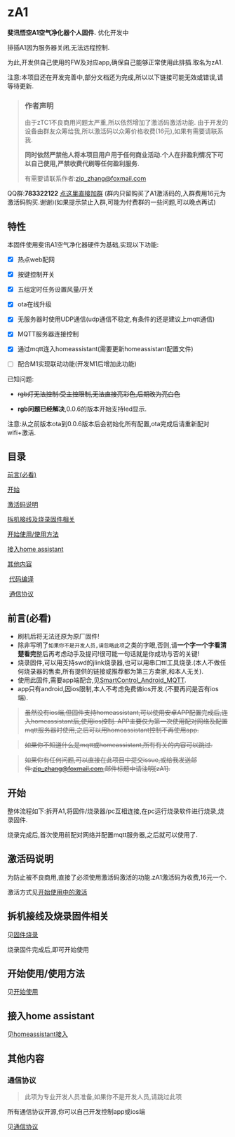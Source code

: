 # zA1

**斐讯悟空A1空气净化器个人固件.** 优化开发中

排插A1因为服务器关闭,无法远程控制.

为此,开发供自己使用的FW及对应app,确保自己能够正常使用此排插.取名为zA1.



注意:本项目还在开发完善中,部分文档还为完成,所以以下链接可能无效或错误,请等待更新.



> ### 作者声明
>
> 由于zTC1不良商用问题太严重,所以依然增加了激活码激活功能.
> 由于开发的设备由群友众筹给我,所以激活码以众筹价格收费(16元),如果有需要请联系我.
>
> **同时依然严禁他人将本项目用户用于任何商业活动.个人在非盈利情况下可以自己使用,严禁收费代刷等任何盈利服务.**
>
> 有需要请联系作者:zip_zhang@foxmail.com


QQ群:**783322122**  [点这里直接加群](//shang.qq.com/wpa/qunwpa?idkey=ea22ed67249c1c313922317efbde45629ab4a3908298a355ad832eba9045596b)  (群内只留购买了A1激活码的,入群费用16元为激活码购买.谢谢)(如果提示禁止入群,可能为付费群的一些问题,可以晚点再试)


## 特性

本固件使用斐讯A1空气净化器硬件为基础,实现以下功能:
- [x] 热点web配网

- [x] 按键控制开关

- [x] 五组定时任务设置风量/开关

- [x] ota在线升级

- [x] 无服务器时使用UDP通信(udp通信不稳定,有条件的还是建议上mqtt通信)

- [x] MQTT服务器连接控制

- [x] 通过mqtt连入homeassistant(需要更新homeassistant配置文件)

- [ ] 配合M1实现联动功能(开发M1后增加此功能)

  

已知问题:

- ~~rgb灯无法控制:受主控限制,无法直接亮彩色,后期改为亮白色~~

- **rgb问题已经解决**,0.0.6的版本开始支持led显示.

注意:从之前版本ota到0.0.6版本后会初始化所有配置,ota完成后请重新配对wifi+激活.

  



## 目录

[前言(必看)](#前言必看)

[开始](#开始)

[激活码说明](#激活码说明)

[拆机接线及烧录固件相关](#拆机接线及烧录固件相关)

[开始使用/使用方法](#开始使用/使用方法)

[接入home assistant](#接入home-assistant)

[其他内容](#其他内容)

​	[代码编译](#代码编译)

​	[通信协议](#通信协议)





## 前言(必看)

- 刷机后将无法还原为原厂固件!
- 除非写明了`如果你不是开发人员,请忽略此项`之类的字眼,否则,请**一个字一个字看清楚看完**整后再考虑动手及提问!很可能一句话就是你成功与否的关键!
- 烧录固件,可以用支持swd的jlink烧录器,也可以用串口ttl工具烧录.(本人不做任何烧录器的售卖,所有提供的链接或推荐都为第三方卖家,和本人无关).
- 使用此固件,需要app端配合,见[SmartControl_Android_MQTT](https://github.com/a2633063/SmartControl_Android_MQTT).
- app只有android,因ios限制,本人不考虑免费做ios开发.(不要再问是否有ios端).

>
> ~~虽然没有ios端,但固件支持homeassistant,可以使用安卓APP配置完成后,连入homeassistant后,使用ios控制. APP主要仅为第一次使用配对网络及配置mqtt服务器时使用,之后可以用homeassistant控制不再使用app.~~

> ~~如果你不知道什么是mqtt或homeassistant,所有有关的内容可以跳过.~~

> ~~如果你有任何问题,可以直接在此项目中提交issue,或给我发送邮件:zip_zhang@foxmail.com,邮件标题中请注明[zA1].~~





## 开始

整体流程如下:拆开A1,将固件/烧录器/pc互相连接,在pc运行烧录软件进行烧录,烧录固件.

烧录完成后,首次使用前配对网络并配置mqtt服务器,之后就可以使用了.



## 激活码说明

为防止被不良商用,直接了必须使用激活码激活的功能.zA1激活码为收费,16元一个.

激活方式见[开始使用中的激活](https://github.com/a2633063/zA1/wiki/开始使用#激活)

## 拆机接线及烧录固件相关

见[固件烧录](https://github.com/a2633063/zA1/wiki/固件烧录)

烧录固件完成后,即可开始使用



## 开始使用/使用方法

见[开始使用](https://github.com/a2633063/zA1/wiki/开始使用)



## 接入home assistant

见[homeassistant接入](https://github.com/a2633063/zA1/wiki/homeassistant接入)



## 其他内容

### 通信协议

> 此项为专业开发人员准备,如果你不是开发人员,请跳过此项

所有通信协议开源,你可以自己开发控制app或ios端

见[通信协议](https://github.com/a2633063/zA1/wiki/通信协议)



